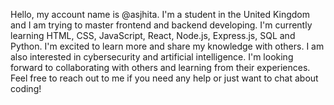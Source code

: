 Hello, my account name is @asjhita.
I'm a student in the United Kingdom and I am trying to master frontend and backend developing.
I'm currently learning HTML, CSS, JavaScript, React, Node.js, Express.js, SQL and Python.
I'm excited to learn more and share my knowledge with others.
I am also interested in cybersecurity and artificial intelligence.
I'm looking forward to collaborating with others and learning from their experiences.
Feel free to reach out to me if you need any help or just want to chat about coding!